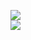[![](https://img.shields.io/badge/Made%20With-Github%20Spray-lightgrey.svg?style=for-the-badge&logo=github)](https://github.com/Annihil/github-spray#5475)  
[![](https://i.imgur.com/2DrTn0Z.gif)](https://github.com/Annihil/github-spray)